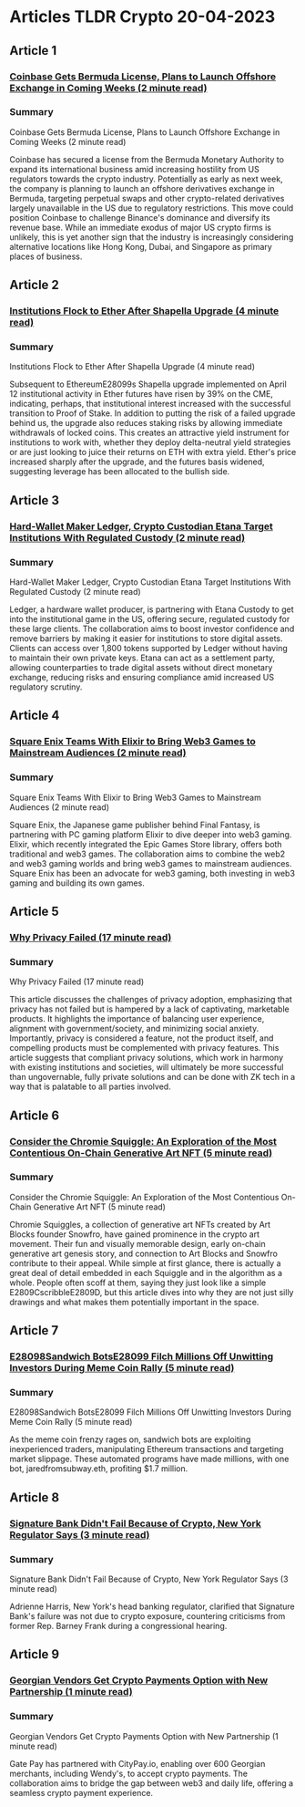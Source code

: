 # Articles TLDR Crypto 20-04-2023

## Article 1
### [Coinbase Gets Bermuda License, Plans to Launch Offshore Exchange in Coming Weeks (2 minute read)](https://tldr.tech)
### Summary 
 Coinbase Gets Bermuda License, Plans to Launch Offshore Exchange in Coming Weeks (2 minute read)</span>

Coinbase has secured a license from the Bermuda Monetary Authority to expand its international business amid increasing hostility from US regulators towards the crypto industry. Potentially as early as next week, the company is planning to launch an offshore derivatives exchange in Bermuda, targeting perpetual swaps and other crypto-related derivatives largely unavailable in the US due to regulatory restrictions. This move could position Coinbase to challenge Binance's dominance and diversify its revenue base. While an immediate exodus of major US crypto firms is unlikely, this is yet another sign that the industry is increasingly considering alternative locations like Hong Kong, Dubai, and Singapore as primary places of business.

## Article 2
### [Institutions Flock to Ether After Shapella Upgrade (4 minute read)](https://tldr.tech)
### Summary 
 Institutions Flock to Ether After Shapella Upgrade (4 minute read)

Subsequent to EthereumE28099s Shapella upgrade implemented on April 12 institutional activity in Ether futures have risen by 39% on the CME, indicating, perhaps, that institutional interest increased with the successful transition to Proof of Stake. In addition to putting the risk of a failed upgrade behind us, the upgrade also reduces staking risks by allowing immediate withdrawals of locked coins. This creates an attractive yield instrument for institutions to work with, whether they deploy delta-neutral yield strategies or are just looking to juice their returns on ETH with extra yield. Ether's price increased sharply after the upgrade, and the futures basis widened, suggesting leverage has been allocated to the bullish side.

## Article 3
### [Hard-Wallet Maker Ledger, Crypto Custodian Etana Target Institutions With Regulated Custody (2 minute read)](https://tldr.tech)
### Summary 
 Hard-Wallet Maker Ledger, Crypto Custodian Etana Target Institutions With Regulated Custody (2 minute read)

Ledger, a hardware wallet producer, is partnering with Etana Custody to get into the institutional game in the US, offering secure, regulated custody for these large clients. The collaboration aims to boost investor confidence and remove barriers by making it easier for institutions to store digital assets. Clients can access over 1,800 tokens supported by Ledger without having to maintain their own private keys. Etana can act as a settlement party, allowing counterparties to trade digital assets without direct monetary exchange, reducing risks and ensuring compliance amid increased US regulatory scrutiny.

## Article 4
### [Square Enix Teams With Elixir to Bring Web3 Games to Mainstream Audiences (2 minute read)](https://tldr.tech)
### Summary 
 Square Enix Teams With Elixir to Bring Web3 Games to Mainstream Audiences (2 minute read)

Square Enix, the Japanese game publisher behind Final Fantasy, is partnering with PC gaming platform Elixir to dive deeper into web3 gaming. Elixir, which recently integrated the Epic Games Store library, offers both traditional and web3 games. The collaboration aims to combine the web2 and web3 gaming worlds and bring web3 games to mainstream audiences. Square Enix has been an advocate for web3 gaming, both investing in web3 gaming and building its own games.

## Article 5
### [Why Privacy Failed (17 minute read)](https://tldr.tech)
### Summary 
 Why Privacy Failed (17 minute read)

This article discusses the challenges of privacy adoption, emphasizing that privacy has not failed but is hampered by a lack of captivating, marketable products. It highlights the importance of balancing user experience, alignment with government/society, and minimizing social anxiety. Importantly, privacy is considered a feature, not the product itself, and compelling products must be complemented with privacy features. This article suggests that compliant privacy solutions, which work in harmony with existing institutions and societies, will ultimately be more successful than ungovernable, fully private solutions and can be done with ZK tech in a way that is palatable to all parties involved.

## Article 6
### [Consider the Chromie Squiggle: An Exploration of the Most Contentious On-Chain Generative Art NFT (5 minute read)](https://tldr.tech)
### Summary 
 Consider the Chromie Squiggle: An Exploration of the Most Contentious On-Chain Generative Art NFT (5 minute read)

Chromie Squiggles, a collection of generative art NFTs created by Art Blocks founder Snowfro, have gained prominence in the crypto art movement. Their fun and visually memorable design, early on-chain generative art genesis story, and connection to Art Blocks and Snowfro contribute to their appeal. While simple at first glance, there is actually a great deal of detail embedded in each Squiggle and in the algorithm as a whole. People often scoff at them, saying they just look like a simple E2809CscribbleE2809D, but this article dives into why they are not just silly drawings and what makes them potentially important in the space.</span>

## Article 7
### [E28098Sandwich BotsE28099 Filch Millions Off Unwitting Investors During Meme Coin Rally (5 minute read)](https://tldr.tech)
### Summary 
 E28098Sandwich BotsE28099 Filch Millions Off Unwitting Investors During Meme Coin Rally (5 minute read)

As the meme coin frenzy rages on, sandwich bots are exploiting inexperienced traders, manipulating Ethereum transactions and targeting market slippage. These automated programs have made millions, with one bot, jaredfromsubway.eth, profiting $1.7 million.

## Article 8
### [Signature Bank Didn't Fail Because of Crypto, New York Regulator Says (3 minute read)](https://tldr.tech)
### Summary 
 Signature Bank Didn't Fail Because of Crypto, New York Regulator Says (3 minute read)

Adrienne Harris, New York's head banking regulator, clarified that Signature Bank's failure was not due to crypto exposure, countering criticisms from former Rep. Barney Frank during a congressional hearing.

## Article 9
### [Georgian Vendors Get Crypto Payments Option with New Partnership (1 minute read)](https://tldr.tech)
### Summary 
 Georgian Vendors Get Crypto Payments Option with New Partnership (1 minute read)

Gate Pay has partnered with CityPay.io, enabling over 600 Georgian merchants, including Wendy's, to accept crypto payments. The collaboration aims to bridge the gap between web3 and daily life, offering a seamless crypto payment experience.

